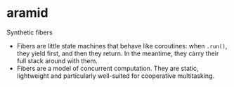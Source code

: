 # aramid

Synthetic fibers

- Fibers are little state machines that behave like coroutines: when `.run()`,
  they yield first, and then they return. In the meantime, they carry their full
  stack around with them.
- Fibers are a model of concurrent computation. They are static, lightweight and
  particularly well-suited for cooperative multitasking.
